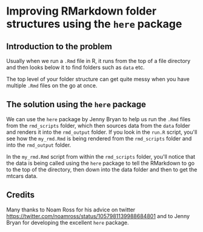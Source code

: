 # Improving RMarkdown folder structures using the `here` package

## Introduction to the problem 

Usually when we run a `.Rmd` file in R, it runs from the top of a file directory and then looks below it to find folders such as `data` etc. 

The top level of your folder structure can get quite messy when you have multiple `.Rmd` files on the go at once. 

## The solution using the `here` package 

We can use the `here` package by Jenny Bryan to help us run the `.Rmd` files from the `rmd_scripts` folder, which then sources data from the `data` folder and renders it into the `rmd_output` folder. If you look in the `run.R` script, you'll see how the `my_rmd.Rmd` is being rendered from the `rmd_scripts` folder and into the `rmd_output` folder. 

In the `my_rmd.Rmd` script from within the `rmd_scripts` folder, you'll notice that the data is being called using the `here` package to tell the RMarkdown to go to the top of the directory, then down into the data folder and then to get the mtcars data.  

## Credits

Many thanks to Noam Ross for his advice on twitter https://twitter.com/noamross/status/1057981139988684801 and to Jenny Bryan for developing the excellent `here` package. 